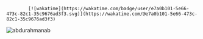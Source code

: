 
            [![wakatime](https://wakatime.com/badge/user/e7a0b101-5e66-473c-82c1-35c9676ad3f3.svg)](https://wakatime.com/@e7a0b101-5e66-473c-82c1-35c9676ad3f3)













<p><img align="center" src="https://github-readme-streak-stats.herokuapp.com/?user=abdurahmanab&" alt="abdurahmanab" /></p>
